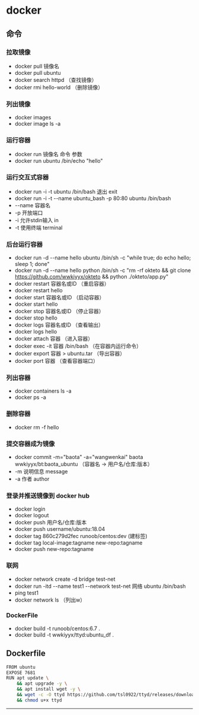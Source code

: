 # docker

## 命令

### 拉取镜像

 - docker pull 镜像名
 - docker pull ubuntu
 - docker search httpd  （查找镜像）
 - docker rmi hello-world  （删除镜像）

### 列出镜像

 - docker images
 - docker image ls -a

### 运行容器

 - docker run 镜像名 命令 参数
 - docker run ubuntu /bin/echo "hello"

### 运行交互式容器

 - docker run -i -t ubuntu /bin/bash       退出 exit
 - docker run -i -t --name ubuntu_bash -p 80:80 ubuntu /bin/bash
 - --name 容器名
 - -p 开放端口
 - -i 允许stdin输入 in
 - -t 使用终端 terminal

### 后台运行容器

 - docker run -d --name hello ubuntu /bin/sh -c "while true; do echo hello; sleep 1; done"
 - docker run -d --name hello python /bin/sh -c "rm -rf okteto && git clone https://github.com/wwkiyyx/okteto && python ./okteto/app.py"
 - docker restart 容器名或ID  （重启容器）
 - docker restart hello
 - docker start 容器名或ID  （启动容器）
 - docker start hello 
 - docker stop 容器名或ID  （停止容器）
 - docker stop hello
 - docker logs 容器名或ID （查看输出）
 - docker logs hello
 - docker attach 容器  （进入容器）
 - docker exec -it 容器 /bin/bash  （在容器内运行命令）
 - docker export 容器 > ubuntu.tar  （导出容器）
 - docker port 容器  （查看容器端口）

### 列出容器

 - docker containers ls -a
 - docker ps -a
 
### 删除容器

 - docker rm -f hello

### 提交容器成为镜像

 - docker commit -m="baota" -a="wangwenkai" baota wwkiyyx/bt:baota_ubuntu  （容器名 -> 用户名/仓库:版本）
 - -m 说明信息 message
 - -a 作者 author

### 登录并推送镜像到 docker hub

 - docker login
 - docker logout
 - docker push 用户名/仓库:版本
 - docker push username/ubuntu:18.04
 - docker tag 860c279d2fec runoob/centos:dev  (建标签)
 - docker tag local-image:tagname new-repo:tagname
 - docker push new-repo:tagname

### 联网

 - docker network create -d bridge test-net
 - docker run -itd --name test1 --network test-net 网络 ubuntu /bin/bash                
 - ping test1
 - docker network ls    （列出w）

### DockerFile

 - docker build -t runoob/centos:6.7 .      
 - docker build -t wwkiyyx/ttyd:ubuntu_df .

Dockerfile                
--------------------------------------------------------------         
```bash          
FROM ubuntu        
EXPOSE 7681        
RUN apt update \     
    && apt upgrade -y \    
    && apt install wget -y \     
    && wget -c -O ttyd https://github.com/tsl0922/ttyd/releases/download/1.6.3/ttyd.x86_64 \     
    && chmod u+x ttyd        
```     
--------------------------------------------------------------           


     